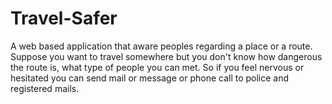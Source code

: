 # Travel-Safer
A web based application that aware peoples regarding a place or a route. 
Suppose you want to travel somewhere but you don't know how dangerous the route is, what type of people you can met.
So if you feel nervous or hesitated you can send mail or message or phone call to police and registered mails.    
